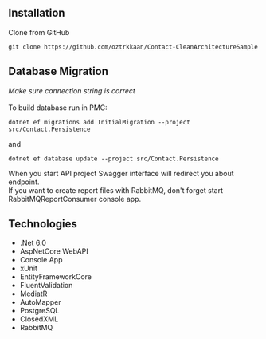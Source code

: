 ## Installation
Clone from GitHub
```git bash
git clone https://github.com/oztrkkaan/Contact-CleanArchitectureSample
```
## Database Migration
*Make sure connection string is correct*
<br><br>
To build database run in PMC:
```git bash
dotnet ef migrations add InitialMigration --project src/Contact.Persistence
```
and
```git bash
dotnet ef database update --project src/Contact.Persistence
```
When you start API project Swagger interface will redirect you about endpoint. <br>
If you want to create report files with RabbitMQ, don't forget start RabbitMQReportConsumer console app.

## Technologies
- .Net 6.0
- AspNetCore WebAPI
- Console App
- xUnit
- EntityFrameworkCore
- FluentValidation
- MediatR
- AutoMapper
- PostgreSQL
- ClosedXML
- RabbitMQ

